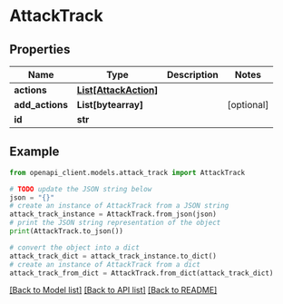 # AttackTrack


## Properties

Name | Type | Description | Notes
------------ | ------------- | ------------- | -------------
**actions** | [**List[AttackAction]**](AttackAction.md) |  | 
**add_actions** | **List[bytearray]** |  | [optional] 
**id** | **str** |  | 

## Example

```python
from openapi_client.models.attack_track import AttackTrack

# TODO update the JSON string below
json = "{}"
# create an instance of AttackTrack from a JSON string
attack_track_instance = AttackTrack.from_json(json)
# print the JSON string representation of the object
print(AttackTrack.to_json())

# convert the object into a dict
attack_track_dict = attack_track_instance.to_dict()
# create an instance of AttackTrack from a dict
attack_track_from_dict = AttackTrack.from_dict(attack_track_dict)
```
[[Back to Model list]](../README.md#documentation-for-models) [[Back to API list]](../README.md#documentation-for-api-endpoints) [[Back to README]](../README.md)


